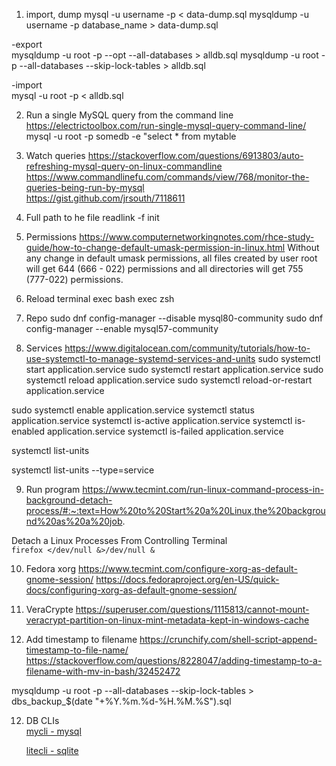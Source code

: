 1) import, dump
mysql -u username -p < data-dump.sql
mysqldump -u username -p database_name > data-dump.sql

-export\
mysqldump -u root -p --opt --all-databases > alldb.sql
mysqldump -u root -p --all-databases --skip-lock-tables > alldb.sql

-import\
mysql -u root -p < alldb.sql


2) Run a single MySQL query from the command line \
   https://electrictoolbox.com/run-single-mysql-query-command-line/ \
   mysql -u root -p somedb -e "select * from mytable

3) Watch queries
https://stackoverflow.com/questions/6913803/auto-refreshing-mysql-query-on-linux-commandline
https://www.commandlinefu.com/commands/view/768/monitor-the-queries-being-run-by-mysql  
https://gist.github.com/jrsouth/7118611

4) Full path to he file
readlink -f init

5) Permissions
https://www.computernetworkingnotes.com/rhce-study-guide/how-to-change-default-umask-permission-in-linux.html
Without any change in default umask permissions, all files created by user root will get 644 (666 - 022)
permissions and all directories will get 755 (777-022) permissions.

6) Reload terminal
exec bash
exec zsh

7) Repo
sudo dnf config-manager --disable mysql80-community
sudo dnf config-manager --enable mysql57-community

8) Services
https://www.digitalocean.com/community/tutorials/how-to-use-systemctl-to-manage-systemd-services-and-units
sudo systemctl start application.service
sudo systemctl restart application.service
sudo systemctl reload application.service
sudo systemctl reload-or-restart application.service

sudo systemctl enable application.service
systemctl status application.service
systemctl is-active application.service
systemctl is-enabled application.service
systemctl is-failed application.service

systemctl list-units

systemctl list-units --type=service


9) Run program
https://www.tecmint.com/run-linux-command-process-in-background-detach-process/#:~:text=How%20to%20Start%20a%20Linux,the%20background%20as%20a%20job.

Detach a Linux Processes From Controlling Terminal\
```firefox </dev/null &>/dev/null & ```

10) Fedora xorg
https://www.tecmint.com/configure-xorg-as-default-gnome-session/
https://docs.fedoraproject.org/en-US/quick-docs/configuring-xorg-as-default-gnome-session/

11) VeraCrypte
https://superuser.com/questions/1115813/cannot-mount-veracrypt-partition-on-linux-mint-metadata-kept-in-windows-cache

12) Add timestamp to filename
https://crunchify.com/shell-script-append-timestamp-to-file-name/
https://stackoverflow.com/questions/8228047/adding-timestamp-to-a-filename-with-mv-in-bash/32452472

mysqldump -u root -p --all-databases --skip-lock-tables > dbs_backup_$(date "+%Y.%m.%d-%H.%M.%S").sql

12) DB CLIs \
    [mycli - mysql](https://github.com/dbcli/mycli) 

    [litecli - sqlite](https://github.com/dbcli/litecli) 
